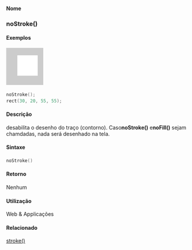 
#### Nome
### noStroke()

#### Exemplos
<img border="0" height="100" src="media/noStroke_.gif" width="100"/>

```pde
noStroke(); 
rect(30, 20, 55, 55); 

```

#### Descrição
desabilita o desenho do traço (contorno). Caso**noStroke()** e**noFill()** sejam chamdadas, nada será desenhado na tela.

#### Sintaxe
```pde
noStroke()

```

#### Retorno

	
Nenhum

#### Utilização

	
Web & Applicações

#### Relacionado
[stroke()](stroke_)
